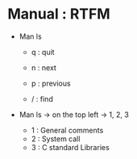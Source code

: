 # Manual : RTFM

- Man ls

  - q : quit

  - n : next

  - p : previous

  - / : find

    

- Man ls -> on the top left -> 1, 2, 3

  - 1 : General comments
  - 2 :  System call
  - 3 : C standard Libraries





